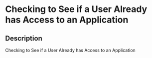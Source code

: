 # Checking to See if a User Already has Access to an Application

## Description

Checking to See if a User Already has Access to an Application
